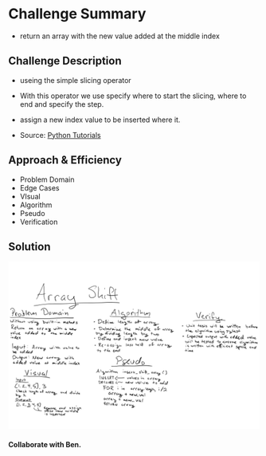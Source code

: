 # Challenge Summary
- return an array with the new value added at the middle index

## Challenge Description
- useing the simple slicing operator 
- With this operator we use specify where to start the slicing, where to end and specify the step.
- assign a new index value to be inserted where it.

- Source: [Python Tutorials](https://www.learnbyexample.org/python-list-slicing/)

## Approach & Efficiency
- Problem Domain
- Edge Cases
- VIsual
- Algorithm
- Pseudo
- Verification

## Solution
![white board image](../assets/array-shift.png)
#### Collaborate with Ben.
